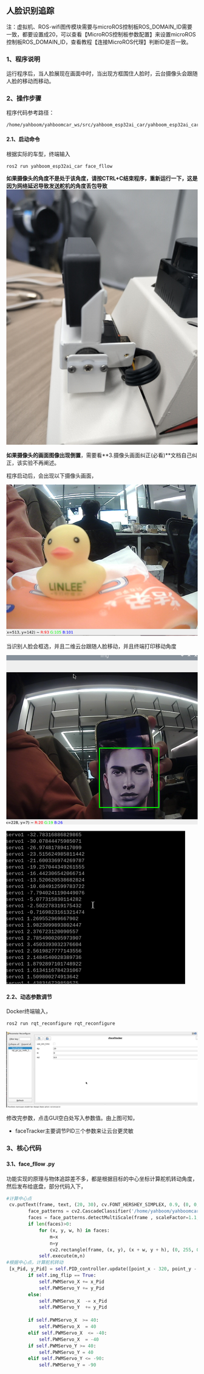 ## 人脸识别追踪

注：虚拟机、ROS-wifi图传模块需要与microROS控制板ROS_DOMAIN_ID需要一致，都要设置成20，可以查看【MicroROS控制板参数配置】来设置microROS控制板ROS_DOMAIN_ID，查看教程【连接MicroROS代理】判断ID是否一致。

### 1、程序说明

运行程序后，当人脸展现在画面中时，当出现方框围住人脸时，云台摄像头会跟随人脸的移动而移动。

### 2、操作步骤

程序代码参考路径：

```
/home/yahboom/yahboomcar_ws/src/yahboom_esp32ai_car/yahboom_esp32ai_car/face_fllow.py
```

#### 2.1、启动命令

 根据实际的车型，终端输入

```
ros2 run yahboom_esp32ai_car face_fllow  
```
**如果摄像头的角度不是处于该角度，请按CTRL+C结束程序，重新运行一下，这是因为网络延迟导致发送舵机的角度丢包导致**
![image-202405100001](202405100001.png)

**如果摄像头的画面图像出现倒置**，需要看**3.摄像头画面纠正(必看)**文档自己纠正，该实验不再阐述。


程序启动后，会出现以下摄像头画面，

![image-20240124150817723](image-20240124150817723.png)

当识别人脸会框选，并且二维云台跟随人脸移动，并且终端打印移动角度

![image-20240124151012680](image-20240124151012680.png)

![image-20240124151042493](image-20240124151042493.png)



#### 2.2、动态参数调节

Docker终端输入，

```
ros2 run rqt_reconfigure rqt_reconfigure
```

![image-20240124153814202](image-20240124153814202.png)

修改完参数，点击GUI空白处写入参数值。由上图可知，

- faceTracker主要调节PID三个参数来让云台更灵敏

### 3、核心代码

#### 3.1、face_fllow .py

功能实现的原理与物体追踪差不多，都是根据目标的中心坐标计算舵机转动角度，然后发布给底盘，部分代码入下，

```py
#计算中心点
 cv.putText(frame, text, (20, 30), cv.FONT_HERSHEY_SIMPLEX, 0.9, (0, 0, 255), 1)
        face_patterns = cv2.CascadeClassifier('/home/yahboom/yahboomcar_ws/src/yahboom_esp32ai_car/yahboom_esp32ai_car/haarcascade_frontalface_default.xml')
        faces = face_patterns.detectMultiScale(frame , scaleFactor=1.1, minNeighbors=5, minSize=(100, 100))
        if len(faces)>0:
            for (x, y, w, h) in faces:
                m=x
                n=y
                cv2.rectangle(frame, (x, y), (x + w, y + h), (0, 255, 0), 2)
            self.execute(m,n)
#根据中心点，计算舵机转动
 [x_Pid, y_Pid] = self.PID_controller.update([point_x - 320, point_y - 240])
        if self.img_flip == True:
            self.PWMServo_X += x_Pid
            self.PWMServo_Y += y_Pid
        else:
            self.PWMServo_X  -= x_Pid
            self.PWMServo_Y  += y_Pid

        if self.PWMServo_X  >= 40:
            self.PWMServo_X  = 40
        elif self.PWMServo_X  <= -40:
            self.PWMServo_X  = -40
        if self.PWMServo_Y >= 40:
            self.PWMServo_Y = 40
        elif self.PWMServo_Y <= -90:
            self.PWMServo_Y = -90

```













